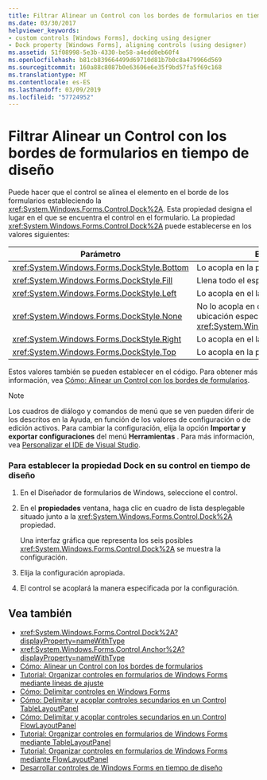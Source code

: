 ```yaml
---
title: Filtrar Alinear un Control con los bordes de formularios en tiempo de diseño
ms.date: 03/30/2017
helpviewer_keywords:
- custom controls [Windows Forms], docking using designer
- Dock property [Windows Forms], aligning controls (using designer)
ms.assetid: 51f08998-5e3b-4330-be58-a4edd0eb60f4
ms.openlocfilehash: b81cb839664499d69710d81b7b0c8a479966d569
ms.sourcegitcommit: 160a88c8087b0e63606e6e35f9bd57fa5f69c168
ms.translationtype: MT
ms.contentlocale: es-ES
ms.lasthandoff: 03/09/2019
ms.locfileid: "57724952"
---
```

# <a name="how-to-align-a-control-to-the-edges-of-forms-at-design-time"></a>Filtrar Alinear un Control con los bordes de formularios en tiempo de diseño
Puede hacer que el control se alinea el elemento en el borde de los formularios estableciendo la <xref:System.Windows.Forms.Control.Dock%2A>. Esta propiedad designa el lugar en el que se encuentra el control en el formulario. La propiedad <xref:System.Windows.Forms.Control.Dock%2A> puede establecerse en los valores siguientes:  
  
|Parámetro|Efecto en el control|  
|-------------|----------------------------|  
|<xref:System.Windows.Forms.DockStyle.Bottom>|Lo acopla en la parte inferior del formulario.|  
|<xref:System.Windows.Forms.DockStyle.Fill>|Llena todo el espacio restante del formulario.|  
|<xref:System.Windows.Forms.DockStyle.Left>|Lo acopla en el lado izquierdo del formulario.|  
|<xref:System.Windows.Forms.DockStyle.None>|No lo acopla en cualquier lugar y aparece en la ubicación especificada por su <xref:System.Windows.Forms.Control.Location%2A>.|  
|<xref:System.Windows.Forms.DockStyle.Right>|Lo acopla en el lado derecho del formulario.|  
|<xref:System.Windows.Forms.DockStyle.Top>|Lo acopla en la parte superior del formulario.|  
  
 Estos valores también se pueden establecer en el código. Para obtener más información, vea [Cómo: Alinear un Control con los bordes de formularios](how-to-align-a-control-to-the-edges-of-forms.md).  
  
> [!NOTE]
>  Los cuadros de diálogo y comandos de menú que se ven pueden diferir de los descritos en la Ayuda, en función de los valores de configuración o de edición activos. Para cambiar la configuración, elija la opción **Importar y exportar configuraciones** del menú **Herramientas** . Para más información, vea [Personalizar el IDE de Visual Studio](/visualstudio/ide/personalizing-the-visual-studio-ide).  
  
### <a name="to-set-the-dock-property-for-your-control-at-design-time"></a>Para establecer la propiedad Dock en su control en tiempo de diseño  
  
1.  En el Diseñador de formularios de Windows, seleccione el control.  
  
2.  En el **propiedades** ventana, haga clic en cuadro de lista desplegable situado junto a la <xref:System.Windows.Forms.Control.Dock%2A> propiedad.  
  
     Una interfaz gráfica que representa los seis posibles <xref:System.Windows.Forms.Control.Dock%2A> se muestra la configuración.  
  
3.  Elija la configuración apropiada.  
  
4.  El control se acoplará la manera especificada por la configuración.  
  
## <a name="see-also"></a>Vea también
- <xref:System.Windows.Forms.Control.Dock%2A?displayProperty=nameWithType>
- <xref:System.Windows.Forms.Control.Anchor%2A?displayProperty=nameWithType>
- [Cómo: Alinear un Control con los bordes de formularios](how-to-align-a-control-to-the-edges-of-forms.md)
- [Tutorial: Organizar controles en formularios de Windows Forms mediante líneas de ajuste](walkthrough-arranging-controls-on-windows-forms-using-snaplines.md)
- [Cómo: Delimitar controles en Windows Forms](how-to-anchor-controls-on-windows-forms.md)
- [Cómo: Delimitar y acoplar controles secundarios en un Control TableLayoutPanel](how-to-anchor-and-dock-child-controls-in-a-tablelayoutpanel-control.md)
- [Cómo: Delimitar y acoplar controles secundarios en un Control FlowLayoutPanel](how-to-anchor-and-dock-child-controls-in-a-flowlayoutpanel-control.md)
- [Tutorial: Organizar controles en formularios de Windows Forms mediante TableLayoutPanel](walkthrough-arranging-controls-on-windows-forms-using-a-tablelayoutpanel.md)
- [Tutorial: Organizar controles en formularios de Windows Forms mediante FlowLayoutPanel](walkthrough-arranging-controls-on-windows-forms-using-a-flowlayoutpanel.md)
- [Desarrollar controles de Windows Forms en tiempo de diseño](developing-windows-forms-controls-at-design-time.md)
